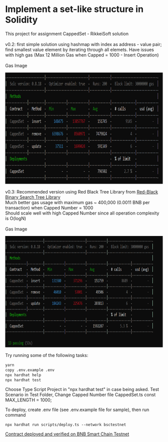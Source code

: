 # Implement a set-like structure in Solidity

This project for assignment CappedSet - RikkeiSoft solution\
\
v0.2: first simple solution using hashmap with index as address - value pair; find smallest value element by iterating through all elemets. Have issues with high gas (Max 12 Million Gas when Capped = 1000 - Insert Operation) \
\
Gas Image

<p>
    <img src="https://raw.githubusercontent.com/chuyenpn/CappedSet/master/docs/test-result-v0.2.png" width="906" height="356" />
</p>

v0.3: Recommended version using Red Black Tree Library from [Red-Black Binary Search Tree Library](https://github.com/bokkypoobah/BokkyPooBahsRedBlackTreeLibrary)\
      Much better gas usage with maximum gas ~ 400,000 (0.0011 BNB per transaction) when Capped Number = 1000 \
      Should scale well with high Capped Number since all operation complexity is O(logN) \
\
Gas Image

<p>
    <img src="https://raw.githubusercontent.com/chuyenpn/CappedSet/master/docs/test-result-v0.3-red-black-tree.png" width="906" height="356" />
</p>


Try running some of the following tasks:

```shell
yarn
copy .env.example .env
npx hardhat help
npx hardhat test
```

Choose Type Script Project in "npx hardhat test" in case being asked.
Test Scenario in Test Folder, Change Capped Number file CappedSet.ts
const MAX_LENGTH = 1000;

To deploy, create .env file (see .env.example file for sample), then run command

```shell
npx hardhat run scripts/deploy.ts --network bsctestnet
```

[Contract deployed and verified on BNB Smart Chain Testnet](https://testnet.bscscan.com/address/0xa174d628a00ca2f10fa62b4c5231469678c30d61)